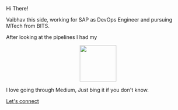 Hi There!

Vaibhav this side, working for SAP as DevOps Engineer and pursuing MTech from BITS.

After looking at the pipelines 
I had my

<div id="header" align="center">
  <img src="https://tenor.com/bjbFy.gif" width="100"/>
</div>

I love going through Medium, Just bing it if you don't know.

[Let's connect](https://www.linkedin.com/in/vaibhavkumarhirani/)
